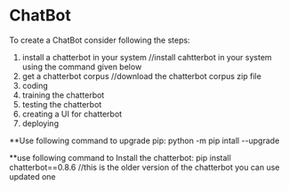 # ChatBot
To create a ChatBot consider following the steps:
1) install a chatterbot in your system                    //install cahtterbot in your system using the command given below
2) get a chatterbot corpus                                //download the chatterbot corpus zip file 
3) coding
4) training the chatterbot
5) testing the chatterbot
6) creating a UI for chatterbot
7) deploying


**Use following command to upgrade pip:
        python -m pip intall --upgrade
  
**use following command to Install the chatterbot:
         pip install chatterbot==0.8.6   //this is the older version of the chatterbot you can use updated one
